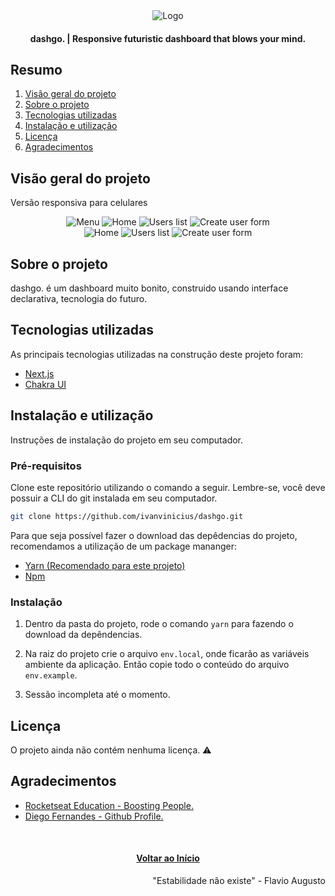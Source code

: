 <div id="top" align="center">
  <div>
    <img src="github/images/dashgo-logo.png" alt="Logo">
  </div>
  <h4 align="center">dashgo. | Responsive futuristic dashboard that blows your mind.</h4>
</div>

## Resumo

  <ol>
    <li><a href="#visão-geral-do-projeto">Visão geral do projeto</a></li>
    <li><a href="#sobre-o-projeto">Sobre o projeto</a></li>
    <li><a href="#tecnologias-utilizadas">Tecnologias utilizadas</a></li>
    <li><a href="#instalação-e-utilização">Instalação e utilização</a></li>
    <li><a href="#licença">Licença</a></li>
    <li><a href="#agradecimentos">Agradecimentos</a></li>
  </ol>

## Visão geral do projeto

Versão responsiva para celulares
<div align="center">
 <img src="github/images/dashgo-drawer-responsive.png" alt="Menu">  
  <img src="github/images/dashgo-home-responsive.png" alt="Home">  
  <img src="github/images/dashgo-list-responsive.png" alt="Users list">  
  <img src="github/images/dashgo-form-responsive.png" alt="Create user form">  
</div>

<div align="center">
  <img src="github/images/dashgo-home.png" alt="Home">  
  <img src="github/images/dashgo-list.png" alt="Users list">  
  <img src="github/images/dashgo-form.png" alt="Create user form">  
</div>

## Sobre o projeto

dashgo. é um dashboard muito bonito, construido usando interface declarativa, tecnologia do futuro.

## Tecnologias utilizadas

As principais tecnologias utilizadas na construção deste projeto foram: 

* [Next.js](https://nextjs.org/)
* [Chakra UI](https://chakra-ui.com/guides/getting-started/nextjs-guide)

## Instalação e utilização

Instruções de instalação do projeto em seu computador.

### Pré-requisitos

Clone este repositório utilizando o comando a seguir. Lembre-se, você deve possuir a CLI do git instalada em seu computador.

```sh
git clone https://github.com/ivanvinicius/dashgo.git
```
Para que seja possível fazer o download das depêdencias do projeto, recomendamos a utilização de um package mananger:

* [Yarn (Recomendado para este projeto)](https://classic.yarnpkg.com/lang/en/docs/install/#debian-stable)
* [Npm](https://nodejs.org/en/)
  
### Instalação

1. Dentro da pasta do projeto, rode o comando ```yarn``` para fazendo o download da depêndencias.

2. Na raiz do projeto crie o arquivo ```env.local```, onde ficarão as variáveis ambiente da aplicação. Então copie todo o conteúdo do arquivo ```env.example```.

3. Sessão incompleta até o momento.

## Licença

 O projeto ainda não contém nenhuma licença. ⚠️

## Agradecimentos

* [Rocketseat Education - Boosting People.](https://www.rocketseat.com.br/)
* [Diego Fernandes - Github Profile.](https://github.com/diego3g/)

<br/>
<h4 align="center"><a href="#top">Voltar ao Início</a></h4>

<p align="right">"Estabilidade não existe" - Flavio Augusto</p>